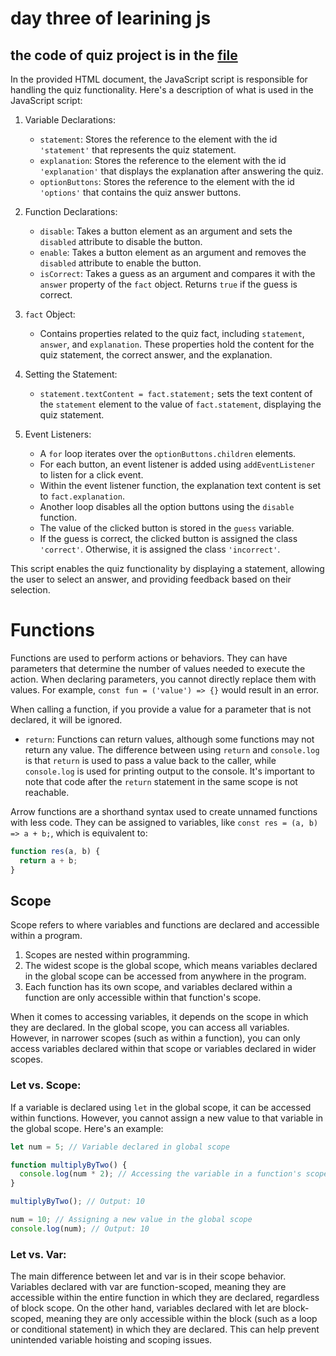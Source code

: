 # day three of learining js 

## the code of quiz project is in the [file](optionalQuestion.html)


In the provided HTML document, the JavaScript script is responsible for handling the quiz functionality. Here's a description of what is used in the JavaScript script:

1. Variable Declarations:
   - `statement`: Stores the reference to the element with the id `'statement'` that represents the quiz statement.
   - `explanation`: Stores the reference to the element with the id `'explanation'` that displays the explanation after answering the quiz.
   - `optionButtons`: Stores the reference to the element with the id `'options'` that contains the quiz answer buttons.

2. Function Declarations:
   - `disable`: Takes a button element as an argument and sets the `disabled` attribute to disable the button.
   - `enable`: Takes a button element as an argument and removes the `disabled` attribute to enable the button.
   - `isCorrect`: Takes a guess as an argument and compares it with the `answer` property of the `fact` object. Returns `true` if the guess is correct.

3. `fact` Object:
   - Contains properties related to the quiz fact, including `statement`, `answer`, and `explanation`. These properties hold the content for the quiz statement, the correct answer, and the explanation.

4. Setting the Statement:
   - `statement.textContent = fact.statement;` sets the text content of the `statement` element to the value of `fact.statement`, displaying the quiz statement.

5. Event Listeners:
   - A `for` loop iterates over the `optionButtons.children` elements.
   - For each button, an event listener is added using `addEventListener` to listen for a click event.
   - Within the event listener function, the explanation text content is set to `fact.explanation`.
   - Another loop disables all the option buttons using the `disable` function.
   - The value of the clicked button is stored in the `guess` variable.
   - If the guess is correct, the clicked button is assigned the class `'correct'`. Otherwise, it is assigned the class `'incorrect'`.

This script enables the quiz functionality by displaying a statement, allowing the user to select an answer, and providing feedback based on their selection.

# Functions

Functions are used to perform actions or behaviors. They can have parameters that determine the number of values needed to execute the action. When declaring parameters, you cannot directly replace them with values. For example, `const fun = ('value') => {}` would result in an error.

When calling a function, if you provide a value for a parameter that is not declared, it will be ignored.

- `return`: Functions can return values, although some functions may not return any value. The difference between using `return` and `console.log` is that `return` is used to pass a value back to the caller, while `console.log` is used for printing output to the console. It's important to note that code after the `return` statement in the same scope is not reachable.

Arrow functions are a shorthand syntax used to create unnamed functions with less code. They can be assigned to variables,
like `const res = (a, b) => a + b;`, which is equivalent to:

```javascript
function res(a, b) {
  return a + b;
}
```
## Scope

Scope refers to where variables and functions are declared and accessible within a program.

1. Scopes are nested within programming.
2. The widest scope is the global scope, which means variables declared in the global scope can be accessed from anywhere in the program.
3. Each function has its own scope, and variables declared within a function are only accessible within that function's scope.

When it comes to accessing variables, it depends on the scope in which they are declared. In the global scope, you can access all variables. However, in narrower scopes (such as within a function), you can only access variables declared within that scope or variables declared in wider scopes.

### Let vs. Scope:
If a variable is declared using `let` in the global scope, it can be accessed within functions. However, you cannot assign a new value to that variable in the global scope. Here's an example:

```javascript
let num = 5; // Variable declared in global scope

function multiplyByTwo() {
  console.log(num * 2); // Accessing the variable in a function's scope
}

multiplyByTwo(); // Output: 10

num = 10; // Assigning a new value in the global scope
console.log(num); // Output: 10
```
### Let vs. Var:
The main difference between let and var is in their scope behavior. Variables declared with var are function-scoped, meaning they are accessible within the entire function in which they are declared, regardless of block scope. On the other hand, variables declared with let are block-scoped, meaning they are only accessible within the block (such as a loop or conditional statement) in which they are declared. This can help prevent unintended variable hoisting and scoping issues.
